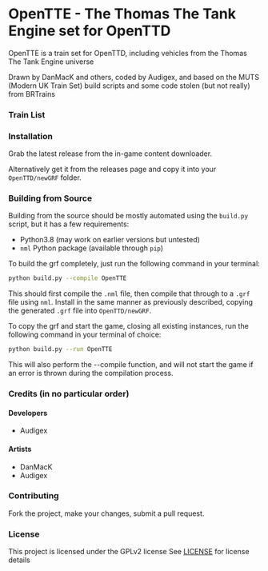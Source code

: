 # OpenTTE - The Thomas The Tank Engine set for OpenTTD

OpenTTE is a train set for OpenTTD, including vehicles from the Thomas The Tank Engine universe

Drawn by DanMacK and others, coded by Audigex, and based on the MUTS (Modern UK Train Set) build scripts and some code stolen (but not really) from BRTrains

### Train List




### Installation
Grab the latest release from the in-game content downloader.

Alternatively get it from the releases page and copy it into your `OpenTTD/newGRF` folder.

### Building from Source
Building from the source should be mostly automated using the `build.py` script, but it has a few requirements:
  - Python3.8 (may work on earlier versions but untested)
  - `nml` Python package (available through `pip`)
  
To build the grf completely, just run the following command in your terminal:
```bash
python build.py --compile OpenTTE
```
This should first compile the `.nml` file, then compile that through to a `.grf` file using `nml`.  Install in the same manner
as previously described, copying the generated `.grf` file into `OpenTTD/newGRF`.

To copy the grf and start the game, closing all existing instances, run the following command in your terminal of choice:
```bash
python build.py --run OpenTTE
```
This will also perform the --compile function, and will not start the game if an error is thrown during the compilation process.


### Credits (in no particular order)

#### Developers

- Audigex

#### Artists

- DanMacK
- Audigex

### Contributing
Fork the project, make your changes, submit a pull request. 

### License
This project is licensed under the GPLv2 license
See [LICENSE](./LICENSE) for license details
